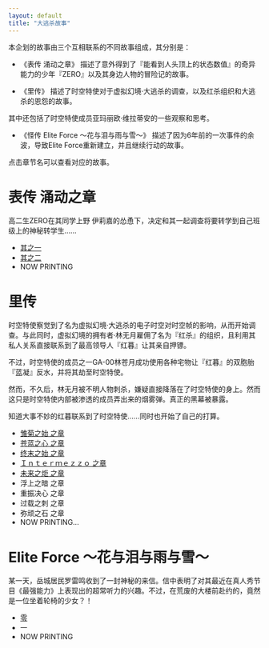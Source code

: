 ```yaml
---
layout: default
title: "大逃杀故事"
---
```

本企划的故事由三个互相联系的不同故事组成，其分别是：

* 《表传 涌动之章》
描述了意外得到了『能看到人头顶上的状态数值』的奇异能力的少年『ZERO』以及其身边人物的冒险记的故事。

* 《里传》
描述了时空特使对于虚拟幻境·大逃杀的调查，以及红杀组织和大逃杀的恩怨的故事。

其中还包括了时空特使成员亚玛丽欧·维拉蒂安的一些观察和思考。

* 《怪传 Elite Force ～花与泪与雨与雪～》
描述了因为6年前的一次事件的余波，导致Elite Force重新建立，并且继续行动的故事。

点击章节名可以查看对应的故事。

# 表传 涌动之章
高二生ZERO在其同学上野 伊莉嘉的怂恿下，决定和其一起调查将要转学到自己班级上的神秘转学生……

* [其之一](/Alter/Ch01.md)
* [其之二](/Alter/Ch02.md)
* NOW PRINTING

# 里传
时空特使察觉到了名为虚拟幻境·大逃杀的电子时空对时空帧的影响，从而开始调查。与此同时，虚拟幻境的拥有者·林无月雇佣了名为『红杀』的组织，且利用其私人关系直接联系到了最高领导人『红暮』让其亲自押镖。

不过，时空特使的成员之一GA-00林苍月成功使用各种宅物让『红暮』的双胞胎『蓝凝』反水，并将其劫至时空特使。

然而，不久后，林无月被不明人物刺杀，嫌疑直接降落在了时空特使的身上。然而这只是时空特使内部被渗透的成员弄出来的烟雾弹。真正的黑幕被暴露。

知道大事不妙的红暮联系到了时空特使……同时也开始了自己的打算。

* [雏菊之始 之章](/Basis/Ch01.md)
* [苍蓝之心 之章](/Basis/Ch02.md)
* [终末之始 之章](/Basis/Ch03.md)
* [Ｉｎｔｅｒｍｅｚｚｏ 之章](/Basis/Ch04.md)
* [未来之炬 之章](/Basis/Ch05.md)
* 浮上之暗 之章
* 重振决心 之章
* 过载之刺 之章
* 弥顽之石 之章
* NOW PRINTING...

# Elite Force ～花与泪与雨与雪～
某一天，岳城居民罗雷鸣收到了一封神秘的来信。信中表明了对其最近在真人秀节目《最强能力》上表现出的超常听力的兴趣。不过，在荒废的大楼前赴约的，竟然是一位坐着轮椅的少女？！

* [零](/Cutter/Ch00.md)
* 一
* NOW PRINTING

